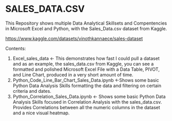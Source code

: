 # SALES_DATA.CSV
This Repository shows multiple Data Analytical Skillsets and Compentencies in Microsoft Excel and Python, with the Sales_Data.csv dataset from Kaggle.

https://www.kaggle.com/datasets/vinothkannaece/sales-dataset

Contents:

1. Excel_sales_data <- This demonstrates how fast I could pull a dataset and as an example, the sales_data.csv from Kaggle, you can see a formatted and polished Microsoft Excel File with a Data Table, PIVOT, and Line Chart, produced in a very short amount of time.
2. Python_Code_Line_Bar_Chart_Sales_Data.ipynb <-Shows some basic Python Data Analysis Skills formatting the data and filtering on certain criteria and dates.
3. Python_Correlation_Sales_Data.ipynb <- Shows some basic Python Data Analysis Skills focused in Correlation Analysis with the sales_data.csv. Provides Correlations between all the numeric columns in the dataset and a nice visual heatmap.


